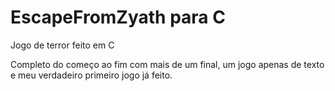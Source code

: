 # EscapeFromZyath para C
Jogo de terror feito em C

Completo do começo ao fim com mais de um final, um jogo apenas de texto e meu verdadeiro primeiro jogo já feito.
